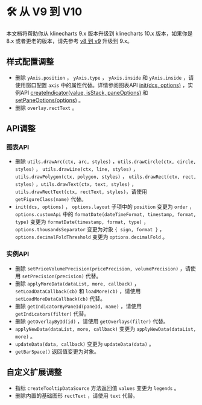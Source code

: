 # 🛠️ 从 V9 到 V10
本文档将帮助你从 klinecharts 9.x 版本升级到 klinecharts 10.x 版本，如果你是 8.x 或者更老的版本，请先参考 [v8 到 v9](https://v9.klinecharts.com/guide/v8-to-v9) 升级到 9.x。

## 样式配置调整
+ 删除 `yAxis.position` ， `yAxis.type` ， `yAxis.inside` 和 `yAxis.inside` ，请使用窗口配置 `axis` 中的属性代替。详情参阅图表API [init(dcs, options)](/api/chart/init#parameters) ，实例API [createIndicator(value, isStack, paneOptions)](/api/instance/createIndicator#parameters) 和 [setPaneOptions(options)](/api/instance/setPaneOptions#parameters) 。
+ 删除 `overlay.rectText` 。

## API调整

### 图表API
+ 删除 `utils.drawArc(ctx, arc, styles)` ，`utils.drawCircle(ctx, circle, styles)` ， `utils.drawLine(ctx, line, styles)` ，`utils.drawPolygon(ctx, polygon, styles)` ， `utils.drawRect(ctx, rect, styles)` ，`utils.drawText(ctx, text, styles)` ， `utils.drawRectText(ctx, rectText, styles)`，请使用 `getFigureClass(name)` 代替。
+ `init(dcs, options)` ， `options.layout` 子项中的 `position` 变更为 `order` ， `options.customApi` 中的 `formatDate(dateTimeFormat, timestamp, format, type)` 变更为 `formatDate(timestamp, format, type)` ， `options.thousandsSeparator` 变更为对象 `{ sign, format }` ， `options.decimalFoldThreshold` 变更为 `options.decimalFold` 。

### 实例API
+ 删除 `setPriceVolumePrecision(pricePrecision, volumePrecision)` ，请使用 `setPrecision(precision)` 代替。
+ 删除 `applyMoreData(dataList, more, callback)` ， `setLoadDataCallback(cb)` 和 `loadMore(cb)` ，请使用 `setLoadMoreDataCallback(cb)` 代替。
+ 删除 `getIndicatorByPaneId(paneId, name)` ，请使用 `getIndicators(filter)` 代替。
+ 删除 `getOverlayById(id)` ，请使用 `getOverlays(filter)` 代替。
+ `applyNewData(dataList, more, callback)` 变更为 `applyNewData(dataList, more)` 。
+ `updateData(data, callback)` 变更为 `updateData(data)` 。
+ `getBarSpace()` 返回值变更为对象。

## 自定义扩展调整
+ 指标 `createTooltipDataSource` 方法返回值 `values` 变更为 `legends` 。
+ 删除内置的基础图形 `rectText` ，请使用 `text` 代替。
